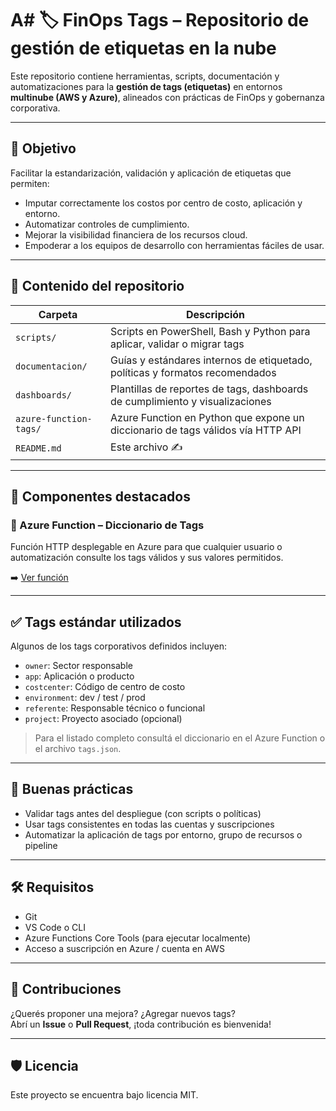 # A# 🏷️ FinOps Tags – Repositorio de gestión de etiquetas en la nube

Este repositorio contiene herramientas, scripts, documentación y automatizaciones para la **gestión de tags (etiquetas)** en entornos **multinube (AWS y Azure)**, alineados con prácticas de FinOps y gobernanza corporativa.

---

## 🎯 Objetivo

Facilitar la estandarización, validación y aplicación de etiquetas que permiten:

- Imputar correctamente los costos por centro de costo, aplicación y entorno.
- Automatizar controles de cumplimiento.
- Mejorar la visibilidad financiera de los recursos cloud.
- Empoderar a los equipos de desarrollo con herramientas fáciles de usar.

---

## 📁 Contenido del repositorio

| Carpeta | Descripción |
|--------|-------------|
| `scripts/` | Scripts en PowerShell, Bash y Python para aplicar, validar o migrar tags |
| `documentacion/` | Guías y estándares internos de etiquetado, políticas y formatos recomendados |
| `dashboards/` | Plantillas de reportes de tags, dashboards de cumplimiento y visualizaciones |
| `azure-function-tags/` | Azure Function en Python que expone un diccionario de tags válidos vía HTTP API |
| `README.md` | Este archivo ✍️ |

---

## 🧩 Componentes destacados

### 🔹 Azure Function – Diccionario de Tags

Función HTTP desplegable en Azure para que cualquier usuario o automatización consulte los tags válidos y sus valores permitidos.

➡️ [Ver función](./azure-function-tags/README.md)

---

## ✅ Tags estándar utilizados

Algunos de los tags corporativos definidos incluyen:

- `owner`: Sector responsable
- `app`: Aplicación o producto
- `costcenter`: Código de centro de costo
- `environment`: dev / test / prod
- `referente`: Responsable técnico o funcional
- `project`: Proyecto asociado (opcional)

> Para el listado completo consultá el diccionario en el Azure Function o el archivo `tags.json`.

---

## 🧠 Buenas prácticas

- Validar tags antes del despliegue (con scripts o políticas)
- Usar tags consistentes en todas las cuentas y suscripciones
- Automatizar la aplicación de tags por entorno, grupo de recursos o pipeline

---

## 🛠️ Requisitos

- Git
- VS Code o CLI
- Azure Functions Core Tools (para ejecutar localmente)
- Acceso a suscripción en Azure / cuenta en AWS

---

## 🤝 Contribuciones

¿Querés proponer una mejora? ¿Agregar nuevos tags?  
Abrí un **Issue** o **Pull Request**, ¡toda contribución es bienvenida!

---

## 🛡️ Licencia

Este proyecto se encuentra bajo licencia MIT.

